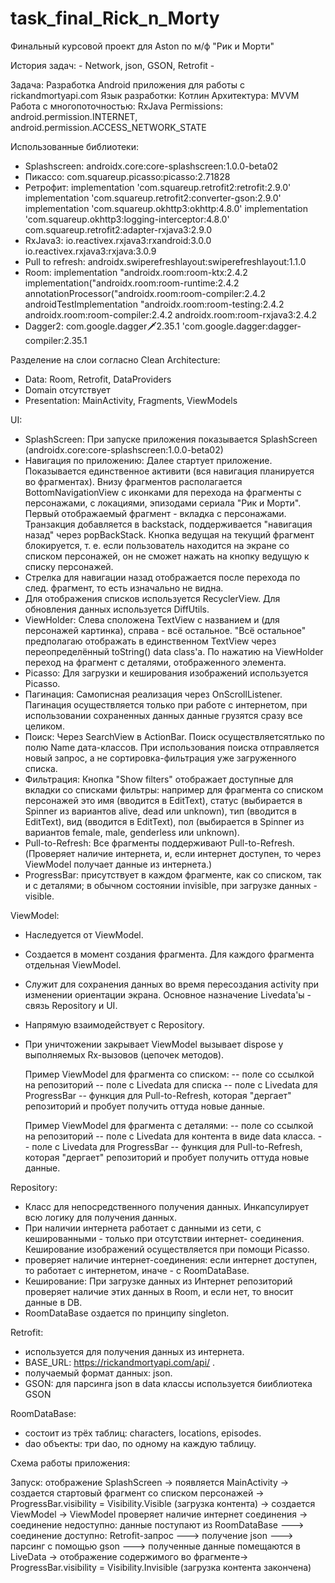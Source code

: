 # task_final_Rick_n_Morty
Финальный курсовой проект для Aston по м/ф "Рик и Морти"

История задач:
    - Network, json, GSON, Retrofit
    - 

Задача: Разработка Android приложения для работы с rickandmortyapi.com
Язык разработки: Котлин 
Архитектура: MVVM
Работа с многопоточностью: RxJava
Permissions: android.permission.INTERNET,
             android.permission.ACCESS_NETWORK_STATE


Использованные библиотеки:
- Splashscreen: androidx.core:core-splashscreen:1.0.0-beta02
- Пикассо: com.squareup.picasso:picasso:2.71828
- Ретрофит: implementation 'com.squareup.retrofit2:retrofit:2.9.0'
            implementation 'com.squareup.retrofit2:converter-gson:2.9.0'
            implementation 'com.squareup.okhttp3:okhttp:4.8.0'
            implementation 'com.squareup.okhttp3:logging-interceptor:4.8.0'
            com.squareup.retrofit2:adapter-rxjava3:2.9.0
- RxJava3:  io.reactivex.rxjava3:rxandroid:3.0.0
            io.reactivex.rxjava3:rxjava:3.0.9
- Pull to refresh: androidx.swiperefreshlayout:swiperefreshlayout:1.1.0
- Room:     implementation "androidx.room:room-ktx:2.4.2
            implementation("androidx.room:room-runtime:2.4.2
            annotationProcessor("androidx.room:room-compiler:2.4.2
            androidTestImplementation "androidx.room:room-testing:2.4.2
            androidx.room:room-compiler:2.4.2
            androidx.room:room-rxjava3:2.4.2
- Dagger2:  com.google.dagger:dagger:2.35.1
            'com.google.dagger:dagger-compiler:2.35.1


Разделение на слои согласно Clean Architecture:
- Data:
    Room,
    Retrofit,
    DataProviders
- Domain
    отсутствует
- Presentation:
    MainActivity,
    Fragments,
    ViewModels

UI:
- SplashScreen: При запуске приложения показывается SplashScreen (androidx.core:core-splashscreen:1.0.0-beta02)
- Навигация по приложению: Далее стартует приложение. Показывается единственное активити (вся навигация
планируется во фрагментах). Внизу фрагментов располагается BottomNavigationView с иконками для перехода
на фрагменты с персонажами, с локациями, эпизодами сериала "Рик и Морти". Первый отображаемый фрагмент - 
вкладка с персонажами. Транзакция добавляется в backstack, поддерживается "навигация назад" через popBackStack.
Кнопка ведущая на текущий фрагмент блокируется, т. е. если пользователь находится на экране со списком
персонажей, он не сможет нажать на кнопку ведущую к списку персонажей.
- Стрелка для навигации назад отображается после перехода по след. фрагмент, то есть изначально не
видна.
- Для отображения списков используется RecyclerView. Для обновления данных используется DiffUtils.
- ViewHolder: Слева сположена TextView c названием и (для персонажей картинка), справа - всё остальное.
"Всё остальное" предполагаю отображать в единственном TextView через переопределённый toString() data class'а.
По нажатию на ViewHolder переход на фрагмент с деталями, отображенного элемента. 
- Picasso: Для загрузки и кеширования изображений используется Picasso.
- Пагинация: Самописная реализация через OnScrollListener. Пагинация осуществляется только при работе с интернетом,
при использовании сохраненных данных данные грузятся сразу все целиком.
- Поиск: Через SearchView в ActionBar. Поиск осуществляетсятлько по полю Name дата-классов. При
использования поиска отправляется новый запрос, а не сортировка-фильтрация уже загруженного списка.
- Фильтрация: Кнопка "Show filters" отображает доступные для вкладки со списками фильтры:
например для фрагмента со списком персонажей это имя (вводится в EditText), статус (выбирается в Spinner из
вариантов alive, dead или unknown), тип (вводится в EditText), вид (вводится в EditText), пол (выбирается
в Spinner из вариантов female, male, genderless или unknown).
- Pull-to-Refresh: Все фрагменты поддерживают Pull-to-Refresh. (Проверяет наличие интернета, и, если
интернет доступен, то через ViewModel получает данные из интернета.)
- ProgressBar: присутствует в каждом фрагменте, как со списком, так и с деталями; в обычном состоянии invisible, 
при загрузке данных - visible.

ViewModel:
- Наследуется от ViewModel.
- Создается в момент создания фрагмента. Для каждого фрагмента отдельная ViewModel.
- Служит для сохранения данных во время пересоздания activity при изменении ориентации экрана. Основное назначение
Livedata'ы - связь Repository и UI.
- Напрямую взаимодействует с Repository.
- При уничтожении закрывает ViewModel вызывает dispose у выполняемых Rx-вызовов (цепочек методов).

  Пример ViewModel для фрагмента со списком:
  -- поле со ссылкой на репозиторий
  -- поле с Livedata для списка
  -- поле с Livedata для ProgressBar
  -- функция для Pull-to-Refresh, которая "дергает" репозиторий и пробует получить оттуда новые данные.
     
  Пример ViewModel для фрагмента с деталями:
  -- поле со ссылкой на репозиторий
  -- поле с Livedata для контента в виде data класса.
  -- поле с Livedata для ProgressBar
  -- функция для Pull-to-Refresh, которая "дергает" репозиторий и пробует получить оттуда новые данные.
  

Repository:
- Класс для непосредственного получения данных. Инкапсулирует всю логику для получения данных.
- При наличии интернета работает с данными из сети, с кешированными - только при отсутствии интернет-
соединения. Кеширование изображений осуществляется при помощи Picasso.
- проверяет наличие интернет-соединения: если интернет доступен, то работает с интернетом, иначе - с
RoomDataBase.
- Кеширование: При загрузке данных из Интернет репозиторий проверяет наличие этих данных в Room, и если нет, 
то вносит данные в DB.
- RoomDataBase оздается по принципу singleton.

Retrofit:
- используется для получения данных из интернета. 
- BASE_URL: https://rickandmortyapi.com/api/ .
- получаемый формат данных: json.
- GSON: для парсинга json в data классы используется бииблиотека GSON

RoomDataBase:
- состоит из трёх таблиц: сharacters, locations, episodes.
- dao объекты: три dao, по одному на каждую таблицу.

Схема работы приложения:

Запуск:                 отображение SplashScreen ->
                        появляется MainActivity ->
                        создается стартовый фрагмент со списком персонажей ->
                        ProgressBar.visibility = Visibility.Visible (загрузка контента) ->
                        создается ViewModel ->
                        ViewModel проверяет наличие интернет соединения ->
                        соединение недоступно:        данные поступают из RoomDataBase --->
                        соединение доступно:          Retrofit-запрос --->
                                                      получение json --->
                                                      парсинг с помощью gson --->
                        полученные данные помещаются в LiveData ->
                        отображение содержимого во фрагменте->
                        ProgressBar.visibility = Visibility.Invisible (загрузка контента закончена)
                                                     
